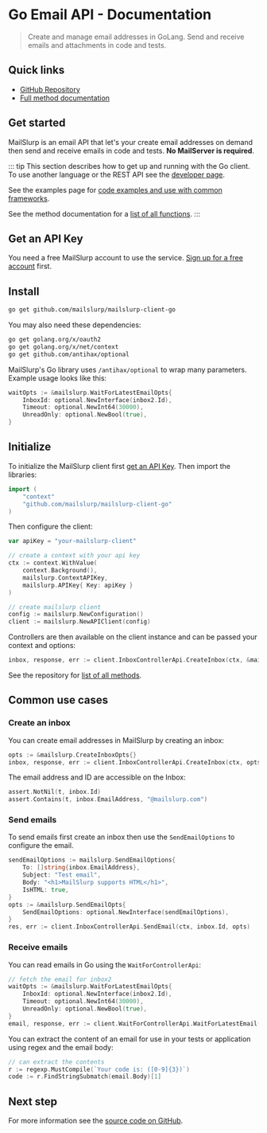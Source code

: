 
# Go Email API - Documentation

> Create and manage email addresses in GoLang. Send and receive emails and attachments in code and tests.

## Quick links

- [GitHub Repository](https://www.github.com/mailslurp/mailslurp-client-go/)
- [Full method documentation](https://www.github.com/mailslurp/mailslurp-client-go/)

## Get started

MailSlurp is an email API that let's your create email addresses on demand then send and receive emails in code and tests. **No MailServer is required**.

::: tip
This section describes how to get up and running with the Go client. To use another language or the REST API see the [developer page](https://www.mailslurp.com/developers/).

See the examples page for [code examples and use with common frameworks](https://www.mailslurp.com/examples/).

See the method documentation for a [list of all functions](https://www.github.com/mailslurp/mailslurp-client-go/).
:::

## Get an API Key

You need a free MailSlurp account to use the service. [Sign up for a free account](https://app.mailslurp.com/sign-up/) first.

## Install

```bash
go get github.com/mailslurp/mailslurp-client-go
```

You may also need these dependencies:

```bash
go get golang.org/x/oauth2
go get golang.org/x/net/context
go get github.com/antihax/optional
```

MailSlurp's Go library uses `/antihax/optional` to wrap many parameters. Example usage looks like this:

```go
waitOpts := &mailslurp.WaitForLatestEmailOpts{
    InboxId: optional.NewInterface(inbox2.Id),
    Timeout: optional.NewInt64(30000),
    UnreadOnly: optional.NewBool(true),
}
```

## Initialize

To initialize the MailSlurp client first [get an API Key](https://app.mailslurp.com). Then import the libraries:

```go
import (
	"context"
	"github.com/mailslurp/mailslurp-client-go"
)
```

Then configure the client:

```go
var apiKey = "your-mailslurp-client"

// create a context with your api key
ctx := context.WithValue(
    context.Background(),
    mailslurp.ContextAPIKey,
    mailslurp.APIKey{ Key: apiKey }
)

// create mailslurp client
config := mailslurp.NewConfiguration()
client := mailslurp.NewAPIClient(config)
```

Controllers are then available on the client instance and can be passed your context and options:

```go
inbox, response, err := client.InboxControllerApi.CreateInbox(ctx, &mailslurp.CreateInboxOpts{})
```

See the repository for [list of all methods](https://www.github.com/mailslurp/mailslurp-client-go/).

## Common use cases

### Create an inbox

You can create email addresses in MailSlurp by creating an inbox:

```go
opts := &mailslurp.CreateInboxOpts{}
inbox, response, err := client.InboxControllerApi.CreateInbox(ctx, opts)
```

The email address and ID are accessible on the Inbox:

```go
assert.NotNil(t, inbox.Id)
assert.Contains(t, inbox.EmailAddress, "@mailslurp.com")
```

### Send emails

To send emails first create an inbox then use the `SendEmailOptions` to configure the email.

```go
sendEmailOptions := mailslurp.SendEmailOptions{
    To: []string{inbox.EmailAddress},
    Subject: "Test email",
    Body: "<h1>MailSlurp supports HTML</h1>",
    IsHTML: true,
}
opts := &mailslurp.SendEmailOpts{
    SendEmailOptions: optional.NewInterface(sendEmailOptions),
}
res, err := client.InboxControllerApi.SendEmail(ctx, inbox.Id, opts)
```

### Receive emails

You can read emails in Go using the `WaitForControllerApi`:

```go
// fetch the email for inbox2
waitOpts := &mailslurp.WaitForLatestEmailOpts{
    InboxId: optional.NewInterface(inbox2.Id),
    Timeout: optional.NewInt64(30000),
    UnreadOnly: optional.NewBool(true),
}
email, response, err := client.WaitForControllerApi.WaitForLatestEmail(ctx, waitOpts)
```

You can extract the content of an email for use in your tests or application using regex and the email body:

```go
// can extract the contents
r := regexp.MustCompile(`Your code is: ([0-9]{3})`)
code := r.FindStringSubmatch(email.Body)[1]
```

## Next step

For more information see the [source code on GitHub](https://github.com/mailslurp/mailslurp-client-go/).
